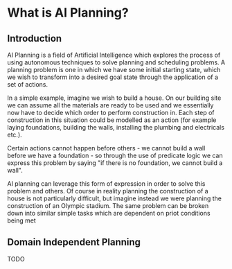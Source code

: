 # What is AI Planning?
## Introduction
AI Planning is a field of Artificial Intelligence which explores the process of using autonomous techniques to solve planning and scheduling problems. A planning problem is one in which we have some initial starting state, which we wish to transform into a desired goal state through the application of a set of actions.

In a simple example, imagine we wish to build a house. On our building site we can assume all the materials are ready to be used and we essentially now have to decide which order to perform construction in. Each step of construction in this situation could be modelled as an action (for example laying foundations, building the walls, installing the plumbing and electricals etc.). 

Certain actions cannot happen before others - we cannot build a wall before we have a foundation - so through the use of predicate logic we can express this problem by saying "if there is no foundation, we cannot build a wall". 

AI planning can leverage this form of expression in order to solve this problem and others. Of course in reality planning the construction of a house is not particularly difficult, but imagine instead we were planning the construction of an Olympic stadium. The same problem can be broken down into similar simple tasks which are dependent on priot conditions being met

## Domain Independent Planning
TODO